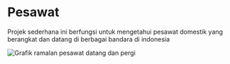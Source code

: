 # Pesawat
Projek sederhana ini berfungsi untuk mengetahui pesawat domestik yang berangkat dan datang di berbagai bandara di indonesia 

![Grafik ramalan pesawat datang dan pergi](https://github.com/user-attachments/assets/dde952d6-9e85-490a-aaf7-694f176f8bd0)
